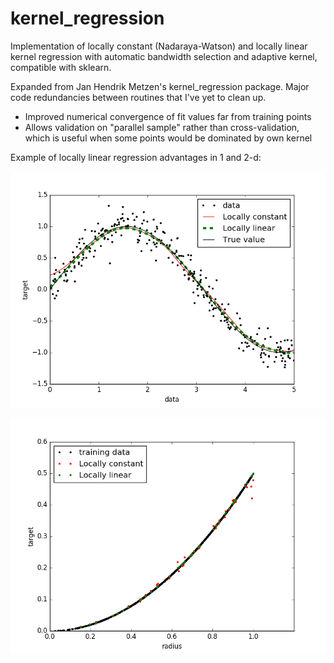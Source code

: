 kernel_regression
=================

Implementation of locally constant (Nadaraya-Watson) and locally linear kernel regression with automatic bandwidth selection and adaptive kernel, compatible with sklearn.

Expanded from Jan Hendrik Metzen's kernel_regression package.  Major code redundancies between routines that I've yet to clean up.

- Improved numerical convergence of fit values far from training points
- Allows validation on "parallel sample" rather than cross-validation, which is
  useful when some points would be dominated by own kernel

Example of locally linear regression advantages in 1 and 2-d:

![onecompare](onedcompare.png)

![twodcompare](twodcompare.png)
